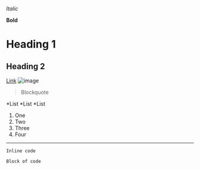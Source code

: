 *Italic*

**Bold**

# Heading 1

## Heading 2

[Link](https://www.instagram.com/)
![image](https://user-images.githubusercontent.com/57547638/149260358-ed467345-2a55-474b-8710-62ebf1084795.png)

> Blockquote

*List
*List
*List

1. One
2. Two
3. Three
4. Four

---

`Inline code`

```
Block of code
```

